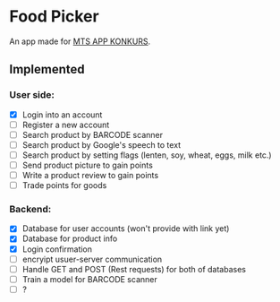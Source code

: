 # Food Picker 
An app made for [MTS APP KONKURS](https://mts.rs/Drustvena-odgovornost/mts-app-konkurs/a25542-mts-app-konkurs.html).

## Implemented

### User side:
- [X] Login into an account
- [ ] Register a new account
- [ ] Search product by BARCODE scanner
- [ ] Search product by Google's speech to text
- [ ] Search product by setting flags (lenten, soy, wheat, eggs, milk etc.)
- [ ] Send product picture to gain points
- [ ] Write a product review to gain points
- [ ] Trade points for goods

### Backend:
- [X] Database for user accounts (won't provide with link yet)
- [X] Database for product info
- [X] Login confirmation 
- [ ] encryipt usuer-server communication
- [ ] Handle GET and POST (Rest requests) for both of databases
- [ ] Train a model for BARCODE scanner 
- [ ] ?
